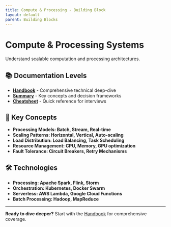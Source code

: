 ```yaml
---
title: Compute & Processing - Building Block
layout: default
parent: Building Blocks
---
```


# Compute & Processing Systems

Understand scalable computation and processing architectures.

## 📚 Documentation Levels

- **[Handbook](./handbook)** - Comprehensive technical deep-dive
- **[Summary](./summary)** - Key concepts and decision frameworks  
- **[Cheatsheet](./cheatsheet)** - Quick reference for interviews

## 🎯 Key Concepts

- **Processing Models: Batch, Stream, Real-time**
- **Scaling Patterns: Horizontal, Vertical, Auto-scaling**
- **Load Distribution: Load Balancing, Task Scheduling**
- **Resource Management: CPU, Memory, GPU optimization**
- **Fault Tolerance: Circuit Breakers, Retry Mechanisms**

## 🛠️ Technologies

- **Processing: Apache Spark, Flink, Storm**
- **Orchestration: Kubernetes, Docker Swarm**
- **Serverless: AWS Lambda, Google Cloud Functions**
- **Batch Processing: Hadoop, MapReduce**

---

**Ready to dive deeper?** Start with the [Handbook](./handbook) for comprehensive coverage.
